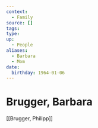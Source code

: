 ```yaml
---
context:
  - Family
source: []
tags: 
type:
up:
  - People
aliases:
  - Barbara
  - Mom
date:
  birthday: 1964-01-06
---
```


# Brugger, Barbara

[[Brugger, Philipp]]
